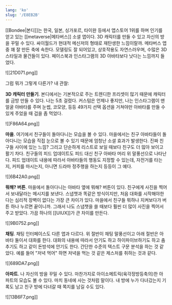 ```yaml
---
lang: 'ko'
slug: '/E8EB2B'
---
```


[[Bondee|본디]]는 한국, 일본, 싱가포르, 타이완 등에서 앱스토어 1위를 하며 인기를 얻고 있는 [[metaverse|메타버스]] 소셜 앱이다.
3D 캐릭터를 만들 수 있고 자신의 방을 꾸밀 수 있다.
싸이월드가 현대적 메신저의 형태로 재탄생한 느낌이랄까.
메타버스 앱 중 꽤 잘 만든 축에 속한다.
모델링도 잘 되어있고, 상호작용도 자연스러우며, 수많은 3D 스타일과 물건들이 있다.
페이스북과 인스타그램의 3D 아바타보다 낫다는 느낌까지 들었다.

![[21D071.png]]

그럼 뭐가 그렇게 다른가? 내 관찰:

**3D 캐릭터 만들기**.
본디에서는 기본적으로 주는 트렌디한 프리셋이 많기 때문에 캐릭터를 금방 만들 수 있다.
나는 5초 걸렸다.
커스텀은 언제나 좋지만, 나는 인스타그램이 맨얼굴 아바타를 주며 눈썹, 코모양, 등등 49가지 선택 옵션을 거쳐야만 아바타를 만들 수 있게 주었을 때 겁을 좀 먹었다.

![[F86A64.png]]

**마을**.
여기에서 친구들이 돌아다니는 모습을 볼 수 있다.
마을에서는 친구 아바타들이 돌아다니는 모습을 직접 눈으로 볼 수 있기 때문에 엄청난 소셜 효과가 발생한다. 진짜 친구들 사이에 있는 느낌? 그리고 단순하게 리스트로 보일 때보다 친구도 더 많아 보이고 활기 차다.
친구들의 피드 업데이트도 피드 대신 친구 아바타 머리 위 말풍선으로 나타난다. 피드 업데이트 내용에 따라서 아바타들의 행동도 지정할 수 있는데, 자전거를 타는지, 커피를 마시는지, 아니면 드라마 정주행을 하는지 등등이 그 예다.

![[6B42A0.png]]

**뭐해? 버튼**.
마을에서 돌아다니는 아바타 옆에 뭐해? 버튼이 있다. 친구에게 사진을 찍어서 보내달라는 메시지를 보낸다. 스냅챗과 똑같은 방식이지만, 처음 대화를 시작해야한다는 심리적 장벽이 없다는 가장 큰 차이가 있다. 마을에서 친구들 뭐하나 지켜보다가 버튼 하나 누르면 끝이니까. 그래서 나도 스냅챗을 쓸 때보다 훨씬 더 많이 사진을 찍어서 주고 받았다. 가끔 하나의 [[UIUX]]가 큰 차이를 만든다.

![[9B0752.png]]

**채팅**.
채팅 인터페이스도 다른 앱과 다르다. 위 절반이 채팅 말풍선이고 아래 절반은 아바타 둘이서 대화를 한다. 대화의 내용에 따라서 안기도 하고 하이파이브하기도 하고 춤추기도 하고 같이 돈방석에 안기도 한다. 간단한 수준의 텍스트 구문 분석을 하는 것 같았다. 예를 들어 "저녁 먹어" 하면 저녁을 먹는 것 같은 제스처를 취하는 것과 같다.

![[689DA7.png]]

**아파트**.
나 자신의 방을 꾸밀 수 있다. 마찬가지로 아이소메트릭(육각정방등축의)한 아파트의 모습도 볼 수 있다. 마치 동네에 사는 것처럼 말이다. 내 방에 누가 다녀갔는지 기록도 남고 친구 방에 다녀갈 때 쪽지를 남길 수도 있다.

![[13B6F7.png]]
